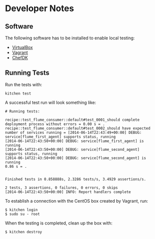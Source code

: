 # Developer Notes #

## Software ##
The following software has to be installed to enable local testing:

* [VirtualBox](https://www.virtualbox.org/)
* [Vagrant](http://www.vagrantup.com/)
* [ChefDK](https://downloads.chef.io/chef-dk/)

## Running Tests ##

Run the tests with:

```
kitchen test
```

A successful test run will look something like:

```
# Running tests:

recipe::test_flume_consumer::default#test_0001_should complete deployment process without errors = 0.00 s = .
recipe::test_flume_consumer::default#test_0002_should have expected number of services running = [2014-06-14T22:43:49+00:00] DEBUG: service[flume_first_agent] supports status, running
[2014-06-14T22:43:50+00:00] DEBUG: service[flume_first_agent] is running
[2014-06-14T22:43:50+00:00] DEBUG: service[flume_second_agent] supports status, running
[2014-06-14T22:43:50+00:00] DEBUG: service[flume_second_agent] is running
0.86 s = .


Finished tests in 0.858888s, 2.3286 tests/s, 3.4929 assertions/s.

2 tests, 3 assertions, 0 failures, 0 errors, 0 skips
[2014-06-14T22:43:50+00:00] INFO: Report handlers complete
```

To establish a connection with the CentOS box created by Vagrant, run:

```
$ kitchen login
$ sudo su - root
```

When the testing is completed, clean up the box with:

```
$ kitchen destroy
```